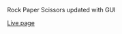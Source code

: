 Rock Paper Scissors updated with GUI

[Live page](https://vqnguyen94.github.io/rock-paper-scissors-revisited/)